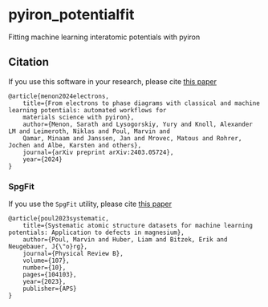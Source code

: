 # pyiron_potentialfit
Fitting machine learning interatomic potentials with pyiron

## Citation

If you use this software in your research, please cite [this paper](https://arxiv.org/pdf/2403.05724.pdf)

```
@article{menon2024electrons,
    title={From electrons to phase diagrams with classical and machine learning potentials: automated workflows for
    materials science with pyiron},
    author={Menon, Sarath and Lysogorskiy, Yury and Knoll, Alexander LM and Leimeroth, Niklas and Poul, Marvin and
    Qamar, Minaam and Janssen, Jan and Mrovec, Matous and Rohrer, Jochen and Albe, Karsten and others},
    journal={arXiv preprint arXiv:2403.05724},
    year={2024}
}
```

### SpgFit

If you use the `SpgFit` utility, please cite [this
paper](https://journals.aps.org/prb/abstract/10.1103/PhysRevB.107.104103)

```
@article{poul2023systematic,
    title={Systematic atomic structure datasets for machine learning potentials: Application to defects in magnesium},
    author={Poul, Marvin and Huber, Liam and Bitzek, Erik and Neugebauer, J{\"o}rg},
    journal={Physical Review B},
    volume={107},
    number={10},
    pages={104103},
    year={2023},
    publisher={APS}
}
```
